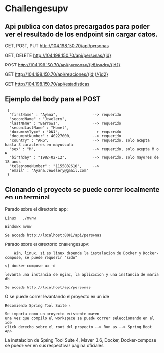 # Challengesupv

## Api publica con datos precargados para poder ver el resultado de los endpoint sin cargar datos.

GET, POST, PUT
http://104.198.150.70/api/personas

GET, DELETE
http://104.198.150.70/api/personas/{id}

POST
http://104.198.150.70/api/personas/{id}/padre/{id2}

GET
http://104.198.150.70/api/relaciones/{id1}/{id2}

GET
http://104.198.150.70/api/estadisticas

## Ejemplo del body para el  POST

```
 {
  "firstName" : "Ayana",                --> requerido
  "secondName" : "Jewelery",
  "lastName" : "Barrows",               --> requerido
  "secondLastName" : "Homel",
  "documentType" : "DNI",               --> requerido
  "documentNumber" : 40227000,          --> requerido    
  "country" : "ARG",                    --> requerido, solo acepta hasta 3 caracteres en mayuscula
  "sex" : "M",                          --> requerido, solo acepta M o H
  "birthday" : "1982-02-12",            --> requerido, solo mayores de 18 anos
  "telephoneNumber" : "1155832610",     --> 
  "email" : "Ayana.Jewelery@gmail.com"
 }
```
## Clonando el proyecto se puede correr localmente en un terminal

Parado sobre el directorio app:

	Linux   ./mvnw

	Windowx mvnw

	Se accede http://localhost:8081/api/personas

Parado sobre el directorio challengesupv:

        Win, linux, si es linux depende la instalacion de Docker y Docker-compose, se puede requerir "sudo"
```
$] docker-compose up -d

```   
	levanta una instancia de nginx, la aplicacion y una instancia de maria db

	Se accede http://localhost/api/personas

O se puede correr levantando el proyecto en un ide 

	Recomiendo Spring Tool Suite 4 

	Se importa como un proyecto existente maven
	una vez que compilo el workspace se puede correr seleccionando en el ide
	click derecho sobre el root del proyecto --> Run as --> Spring Boot App

La instalacion de Spring Tool Suite 4, Maven 3.6, Docker, Docker-compose 
se puede ver en sus respectivas pagina oficiales
